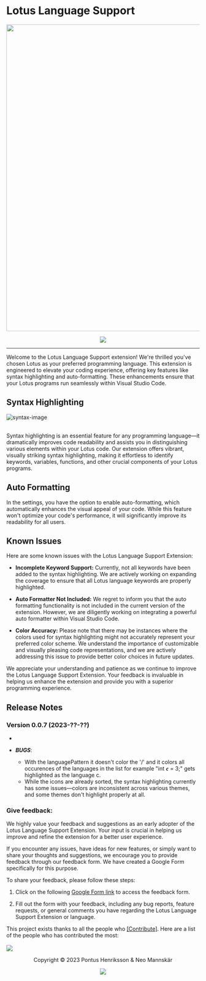 # Lotus Language Support

<p align="center"><img width="800px" src="https://breakerlabs.github.io/media/examples/landing-image.png"></p>
<p align="center">
<a href="https://marketplace.visualstudio.com/items?itemName=PontusHenriksson.lotus-language-support#review-details"><img src="https://img.shields.io/badge/marketplace-gray.svg?colorA=655BE1&colorB=4F44D6&style=for-the-badge"/></a>
</p>

---

Welcome to the Lotus Language Support extension! We're thrilled you've chosen Lotus as your preferred programming language. This extension is engineered to elevate your coding experience, offering key features like syntax highlighting and auto-formatting. These enhancements ensure that your Lotus programs run seamlessly within Visual Studio Code.

## Syntax Highlighting

![syntax-image](https://breakerlabs.github.io/media/examples/syntax-hightlighting.png)

<br>
Syntax highlighting is an essential feature for any programming language—it dramatically improves code readability and assists you in distinguishing various elements within your Lotus code. Our extension offers vibrant, visually striking syntax highlighting, making it effortless to identify keywords, variables, functions, and other crucial components of your Lotus programs.

<br>

## Auto Formatting

In the settings, you have the option to enable auto-formatting, which automatically enhances the visual appeal of your code. While this feature won't optimize your code's performance, it will significantly improve its readability for all users.

## Known Issues

Here are some known issues with the Lotus Language Support Extension:

- <strong>Incomplete Keyword Support:</strong> Currently, not all keywords have been added to the syntax highlighting. We are actively working on expanding the coverage to ensure that all Lotus language keywords are properly highlighted.

- <strong>Auto Formatter Not Included:</strong> We regret to inform you that the auto formatting functionality is not included in the current version of the extension. However, we are diligently working on integrating a powerful auto formatter within Visual Studio Code.

- <strong>Color Accuracy:</strong> Please note that there may be instances where the colors used for syntax highlighting might not accurately represent your preferred color scheme. We understand the importance of customizable and visually pleasing code representations, and we are actively addressing this issue to provide better color choices in future updates.

We appreciate your understanding and patience as we continue to improve the Lotus Language Support Extension. Your feedback is invaluable in helping us enhance the extension and provide you with a superior programming experience.

## Release Notes

### Version 0.0.7 (2023-??-??)

-

- **_BUGS_**:
  - With the languagePattern it doesn't color the '/' and it colors all occurences of the languages in the list for example "int **_`c`_** = 3;" gets highlighted as the language c.
  - While the icons are already sorted, the syntax highlighting currently has some issues—colors are inconsistent across various themes, and some themes don't highlight properly at all.

### Give feedback:

We highly value your feedback and suggestions as an early adopter of the Lotus Language Support Extension. Your input is crucial in helping us improve and refine the extension for a better user experience.

If you encounter any issues, have ideas for new features, or simply want to share your thoughts and suggestions, we encourage you to provide feedback through our feedback form. We have created a Google Form specifically for this purpose.

To share your feedback, please follow these steps:

1. Click on the following [Google Form link](https://forms.gle/VXf5GMC6sfCmRk9LA) to access the feedback form.

2. Fill out the form with your feedback, including any bug reports, feature requests, or general comments you have regarding the Lotus Language Support Extension or language.

This project exists thanks to all the people who [[Contribute]](https://github.com/BreakerLabs/LLS-vscode/blob/main/CONTRIBUTING.md). Here are a list of the people who has contributed the most:
<br>
<br>
<a href="graphs/contributors"><img src="https://breakerlabs.github.io/media/examples/contributors.png" /></a>

<p align="center">  Copyright &copy; 2023 Pontus Henriksson & Neo Mannskär</p>

<p align="center"><a href="https://opensource.org/license/mit/"><img src="https://img.shields.io/badge/license-MIT-blue?style=flat-square"/></a></p>
